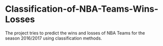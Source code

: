 # Classification-of-NBA-Teams-Wins-Losses
The project tries to predict the wins and losses of NBA Teams for the season 2016/2017 using classification methods.
